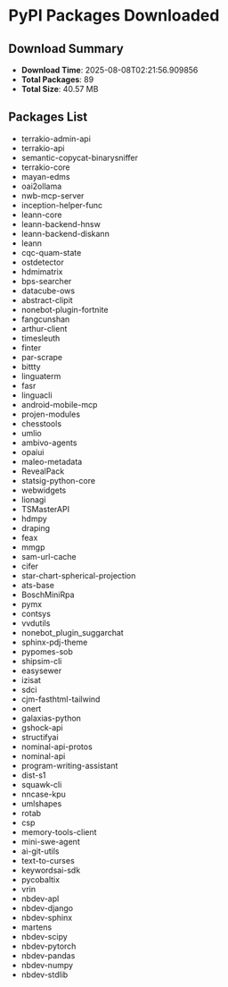 # PyPI Packages Downloaded

## Download Summary
- **Download Time**: 2025-08-08T02:21:56.909856
- **Total Packages**: 89
- **Total Size**: 40.57 MB

## Packages List
- terrakio-admin-api
- terrakio-api
- semantic-copycat-binarysniffer
- terrakio-core
- mayan-edms
- oai2ollama
- nwb-mcp-server
- inception-helper-func
- leann-core
- leann-backend-hnsw
- leann-backend-diskann
- leann
- cqc-quam-state
- ostdetector
- hdmimatrix
- bps-searcher
- datacube-ows
- abstract-clipit
- nonebot-plugin-fortnite
- fangcunshan
- arthur-client
- timesleuth
- finter
- par-scrape
- bittty
- linguaterm
- fasr
- linguacli
- android-mobile-mcp
- projen-modules
- chesstools
- umlio
- ambivo-agents
- opaiui
- maleo-metadata
- RevealPack
- statsig-python-core
- webwidgets
- lionagi
- TSMasterAPI
- hdmpy
- draping
- feax
- mmgp
- sam-url-cache
- cifer
- star-chart-spherical-projection
- ats-base
- BoschMiniRpa
- pymx
- contsys
- vvdutils
- nonebot_plugin_suggarchat
- sphinx-pdj-theme
- pypomes-sob
- shipsim-cli
- easysewer
- izisat
- sdci
- cjm-fasthtml-tailwind
- onert
- galaxias-python
- gshock-api
- structifyai
- nominal-api-protos
- nominal-api
- program-writing-assistant
- dist-s1
- squawk-cli
- nncase-kpu
- umlshapes
- rotab
- csp
- memory-tools-client
- mini-swe-agent
- ai-git-utils
- text-to-curses
- keywordsai-sdk
- pycobaltix
- vrin
- nbdev-apl
- nbdev-django
- nbdev-sphinx
- martens
- nbdev-scipy
- nbdev-pytorch
- nbdev-pandas
- nbdev-numpy
- nbdev-stdlib
